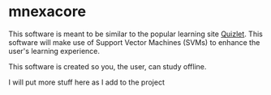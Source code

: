 # mnexacore

This software is meant to be similar to the popular learning site [Quizlet](https://quizlet.com). This software will make use of Support Vector Machines (SVMs) to enhance the user's learning experience.

This software is created so you, the user, can study offline.  

I will put more stuff here as I add to the project

